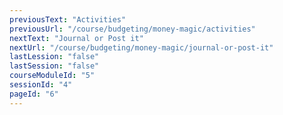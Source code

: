 ```yaml
---
previousText: "Activities"
previousUrl: "/course/budgeting/money-magic/activities"
nextText: "Journal or Post it"
nextUrl: "/course/budgeting/money-magic/journal-or-post-it"
lastLession: "false"
lastSession: "false"
courseModuleId: "5"
sessionId: "4"
pageId: "6"
---
```



